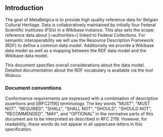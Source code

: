## Introduction

The goal of MetaBelgica is to provide high quality reference data for Belgian Cultural Heritage. Data is collaboratively maintained by initially four Federal Scientific Institutes (FSIs) in a Wikibase instance. 
This also sets the scope: reference data about [=authorities=] linked to Federal Collections.
For semantic interoperability we will use the Resource Description Framework (RDF) to define a common data model.
Additionally we provide a Wikibase data model as well as a mapping between the RDF data model and the Wikibase data model.

This document specifies overall considerations about the data model.
Detailed documentation about the RDF vocabulary is available via the tool Widoco.

### Document conventions

Conformance requirements are expressed with a combination of descriptive assertions and [[RFC2119]] terminology. The key words "MUST", "MUST NOT", "REQUIRED", "SHALL", "SHALL NOT", "SHOULD", "SHOULD NOT", "RECOMMENDED", "MAY", and "OPTIONAL" in the normative parts of this document are to be interpreted as described in RFC 2119. However, for readability, these words do not appear in all uppercase letters in this specification. 
